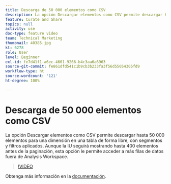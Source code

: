 ```yaml
---
title: Descarga de 50 000 elementos como CSV
description: La opción Descargar elementos como CSV permite descargar hasta 50 000 elementos para una dimensión en una tabla de forma libre, con segmentos y filtros aplicados. Aunque la IU seguirá mostrando hasta 400 elementos antes de la paginación, esta opción le permite acceder a más filas de datos fuera de Analysis Workspace.
feature: Curate and Share
topics: null
activity: use
doc-type: feature video
team: Technical Marketing
thumbnail: 40385.jpg
kt: 6278
role: User
level: Beginner
exl-id: fe7d41f1-a6ec-4601-9266-b4c3aa6a6963
source-git-commit: fe861dfd541c1b9cb3b233fa3f56d55054305fd9
workflow-type: ht
source-wordcount: '121'
ht-degree: 100%

---
```


# Descarga de 50 000 elementos como CSV

La opción Descargar elementos como CSV permite descargar hasta 50 000 elementos para una dimensión en una tabla de forma libre, con segmentos y filtros aplicados. Aunque la IU seguirá mostrando hasta 400 elementos antes de la paginación, esta opción le permite acceder a más filas de datos fuera de Analysis Workspace.

>[!VIDEO](https://video.tv.adobe.com/v/40385/?quality=12&learn=on)

Obtenga más información en la [documentación](https://experienceleague.adobe.com/docs/analytics/analyze/analysis-workspace/curate-share/download-send.html?lang=es).
